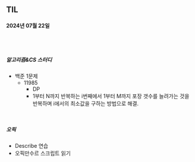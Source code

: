 ## TIL
#### 2024년 07월 22일

<br>
<br>

##### 알고리즘&CS 스터디
- 백준 1문제
    - 11985
        - DP    
        - 1부터 N까지 반복하는 i번째에서 1부터 M까지 포장 갯수를 늘려가는 것을 반복하며 i에서의 최소값을 구하는 방법으로 해결.


<br>


##### 오픽
- Describe 연습
- 오픽만수르 스크립트 읽기